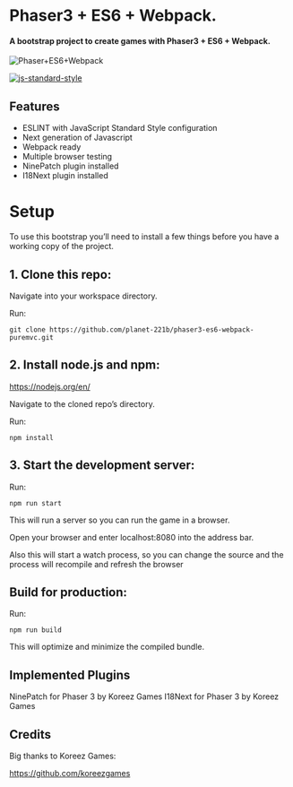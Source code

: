 # Phaser3 + ES6 + Webpack.

#### A bootstrap project to create games with Phaser3 + ES6 + Webpack.

![Phaser+ES6+Webpack](https://raw.githubusercontent.com/koreezgames/phaser3-es6-webpack/master/phaser-es6-webpack.jpg)

[![js-standard-style](https://cdn.rawgit.com/feross/standard/master/badge.svg)](https://github.com/feross/standard)

## Features

* ESLINT with JavaScript Standard Style configuration
* Next generation of Javascript
* Webpack ready
* Multiple browser testing
* NinePatch plugin installed
* I18Next plugin installed

# Setup

To use this bootstrap you’ll need to install a few things before you have a working copy of the project.

## 1. Clone this repo:

Navigate into your workspace directory.

Run:

`git clone https://github.com/planet-221b/phaser3-es6-webpack-puremvc.git`

## 2. Install node.js and npm:

https://nodejs.org/en/

Navigate to the cloned repo’s directory.

Run:

`npm install`

## 3. Start the development server:

Run:

`npm run start`

This will run a server so you can run the game in a browser.

Open your browser and enter localhost:8080 into the address bar.

Also this will start a watch process, so you can change the source and the process will recompile and refresh the browser

## Build for production:

Run:

`npm run build`

This will optimize and minimize the compiled bundle.

## Implemented Plugins

NinePatch for Phaser 3 by Koreez Games
I18Next for Phaser 3 by Koreez Games

## Credits

Big thanks to Koreez Games:

https://github.com/koreezgames
